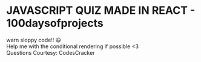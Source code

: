 # JAVASCRIPT QUIZ MADE IN REACT - 100daysofprojects
warn sloppy code!! 😃  
Help me with the conditional rendering if possible <3  
Questions Courtesy: CodesCracker